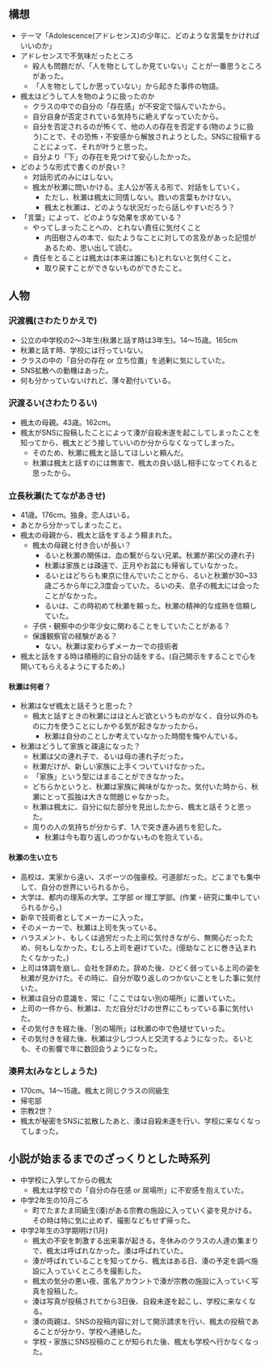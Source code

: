 ## 構想
- テーマ「Adolescence(アドレセンス)の少年に、どのような言葉をかければいいのか」
- アドレセンスで不気味だったところ
	- 殺人も問題だが、「人を物としてしか見ていない」ことが一番思うところがあった。
	- 「人を物としてしか思っていない」から起きた事件の物語。
- 楓太はどうして人を物のように扱ったのか
	- クラスの中での自分の「存在感」が不安定で悩んでいたから。
	- 自分自身が否定されている気持ちに絶えずなっていたから。
	- 自分を否定されるのが怖くて、他の人の存在を否定する(物のように扱う)ことで、その恐怖・不安感から解放されようとした。SNSに投稿することによって、それが叶うと思った。
	- 自分より「下」の存在を見つけて安心したかった。
- どのような形式で書くのが良い？
	- 対話形式のみにはしない。
	- 楓太が秋瀬に問いかける。主人公が答える形で、対話をしていく。
		- ただし、秋瀬は楓太に同情しない。救いの言葉もかけない。
		- 楓太と秋瀬は、どのような状況だったら話しやすいだろう？
- 「言葉」によって、どのような効果を求めている？
	- やってしまったことへの、とれない責任に気付くこと
		- 内田樹さんの本で、似たようなことに対しての言及があった記憶があるため、思い出して読む。
	- 責任をとることは楓太は(本来は誰にも)とれないと気付くこと。
		- 取り戻すことができないものができたこと。
## 人物
### 沢渡楓(さわたりかえで)
- 公立の中学校の2〜3年生(秋瀬と話す時は3年生)。14〜15歳。165cm
- 秋瀬と話す時、学校には行っていない。
- クラスの中の「自分の存在 or 立ち位置」を過剰に気にしていた。
- SNS拡散への動機はあった。
- 何も分かっていないけれど、薄々勘付いている。

### 沢渡るい(さわたりるい)
- 楓太の母親。43歳。162cm。
- 楓太がSNSに投稿したことによって湊が自殺未遂を起こしてしまったことを知ってから、楓太とどう接していいのか分からなくなってしまった。
	- そのため、秋瀬に楓太と話してほしいと頼んだ。
	- 秋瀬は楓太と話すのには無害で、楓太の良い話し相手になってくれると思ったから。
### 立長秋瀬(たてながあきせ)
- 41歳。176cm。独身。恋人はいる。
- あとから分かってしまったこと。
- 楓太の母親から、楓太と話をするよう頼まれた。
	- 楓太の母親と付き合いが長い？
		- るいと秋瀬の関係は、血の繋がらない兄弟。秋瀬が弟(父の連れ子)
		- 秋瀬は家族とは疎遠で、正月やお盆にも帰省していなかった。
		- るいとはどちらも東京に住んでいたことから、るいと秋瀬が30~33歳ごろから年に2,3度会っていた。るいの夫、息子の楓太には会ったことがなかった。
		- るいは、この時初めて秋瀬を頼った。秋瀬の精神的な成熟を信頼していた。
	- 子供・観察中の少年少女に関わることをしていたことがある？
	- 保護観察官の経験がある？
		- ない。秋瀬は変わらずメーカーでの技術者
- 楓太と話をする時は積極的に自分の話をする。(自己開示をすることで心を開いてもらえるようにするため。)
#### 秋瀬は何者？
- 秋瀬はなぜ楓太と話そうと思った？
	- 楓太と話すときの秋瀬にはほとんど欲というものがなく、自分以外のものに力を使うことにしかやる気が起きなかったから。
		- 秋瀬は自分のことしか考えていなかった時間を悔やんでいる。
- 秋瀬はどうして家族と疎遠になった？
	- 秋瀬は父の連れ子で、るいは母の連れ子だった。
	- 秋瀬だけが、新しい家族に上手くついていけなかった。
	- 「家族」という型にはまることができなかった。
	- どちらかというと、秋瀬は家族に興味がなかった。気付いた時から、秋瀬にとって孤独は大きな問題じゃなかった。
	- 秋瀬は楓太に、自分に似た部分を見出したから、楓太と話そうと思った。
	- 周りの人の気持ちが分からず、1人で突き進み過ちを犯した。
		- 秋瀬は今も取り返しのつかないものを抱えている。
#### 秋瀬の生い立ち
- 高校は、実家から遠い、スポーツの強豪校。弓道部だった。どこまでも集中して、自分の世界にいられるから。
- 大学は、都内の理系の大学。工学部 or 理工学部。(作業・研究に集中していられるから。)
- 新卒で技術者としてメーカーに入った。
- そのメーカーで、秋瀬は上司を失っている。
- ハラスメント、もしくは過労だった上司に気付きながら、無関心だったため、何もしなかった。むしろ上司を避けていた。(億劫なことに巻き込まれたくなかった。)
- 上司は体調を崩し、会社を辞めた。辞めた後、ひどく弱っている上司の姿を秋瀬が見かけた。その時に、自分が取り返しのつかないことをした事に気付いた。
- 秋瀬は自分の意識を、常に「ここではない別の場所」に置いていた。
- 上司の一件から、秋瀬は、ただ自分だけの世界にこもっている事に気付いた。
- その気付きを経た後、「別の場所」は秋瀬の中で色褪せていった。
- その気付きを経た後、秋瀬は少しづつ人と交流するようになった。るいとも、その影響で年に数回会うようになった。

### 湊昇太(みなとしょうた)
- 170cm。14〜15歳。楓太と同じクラスの同級生
- 帰宅部
- 宗教2世？
- 楓太が秘密をSNSに拡散したあと、湊は自殺未遂を行い、学校に来なくなってしまった。

## 小説が始まるまでのざっくりとした時系列
- 中学校に入学してからの楓太
	- 楓太は学校での「自分の存在感 or 居場所」に不安感を抱えていた。
- 中学2年生の10月ごろ
	- 町でたまたま同級生(湊)がある宗教の施設に入っていく姿を見かける。その時は特に気に止めず、撮影などもせず帰った。
- 中学2年生の3学期明け(1月)
	- 楓太の不安を刺激する出来事が起きる。冬休みのクラスの人達の集まりで、楓太は呼ばれなかった。湊は呼ばれていた。
	- 湊が呼ばれていることを知ってから、楓太はある日、湊の予定を調べ施設に入っていくところを撮影した。
	- 楓太の気分の悪い夜、匿名アカウントで湊が宗教の施設に入っていく写真を投稿した。
	- 湊は写真が投稿されてから3日後、自殺未遂を起こし、学校に来なくなる。
	- 湊の両親は、SNSの投稿内容に対して開示請求を行い、楓太の投稿であることが分かり、学校へ連絡した。
	- 学校・家族にSNS投稿のことが知られた後、楓太も学校へ行かなくなった。